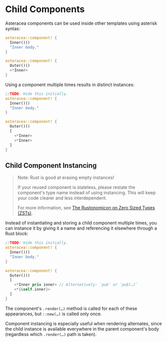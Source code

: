 # Child Components

Asteracea components can be used inside other templates using asterisk syntax:

```rust asteracea=Outer
asteracea::component! {
  Inner()()
  "Inner body."
}

asteracea::component! {
  Outer()()
  <*Inner>
}
```

Using a component multiple times results in distinct instances:

```rust asteracea=Outer
//TODO: Hide this initially.
asteracea::component! {
  Inner()()
  "Inner body."
}

asteracea::component! {
  Outer()()
  [
    <*Inner>
    <*Inner>
  ]
}
```

## Child Component Instancing

> Note: Rust is good at erasing empty instances!
>
> If your reused component is stateless, please restate the component's type name instead of using instancing. This will keep your code clearer and less interdependent.
>
> For more information, see [The Rustonomicon on Zero Sized Types (ZSTs)](https://doc.rust-lang.org/nomicon/exotic-sizes.html#zero-sized-types-zsts).

Instead of instantiating and storing a child component multiple times, you can instance it by giving it a name and referencing it elsewhere through a Rust block:

```rust asteracea=Outer
//TODO: Hide this initially.
asteracea::component! {
  Inner()()
  "Inner body."
}

asteracea::component! {
  Outer()()
  [
    <*Inner priv inner> // Alternatively: `pub` or `pub(…)`
    <*{&self.inner}>
  ]
}
```

The component's `.render(…)` method is called for each of these appearances, but `::new(…)` is called only once.

Component instancing is especially useful when rendering alternates, since the child instance is available everywhere in the parent component's body (regardless which `.render(…)` path is taken).
